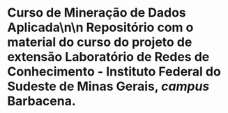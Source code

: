 # Curso de Mineração de Dados Aplicada\n\n Repositório com o material do curso do projeto de extensão Laboratório de Redes de Conhecimento - Instituto Federal do Sudeste de Minas Gerais, *campus* Barbacena.
